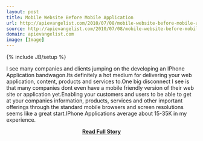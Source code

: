```yaml
---
layout: post
title: Mobile Website Before Mobile Application
url: http://apievangelist.com/2010/07/08/mobile-website-before-mobile-application/
source: http://apievangelist.com/2010/07/08/mobile-website-before-mobile-application/
domain: apievangelist.com
image: [Image]
---
```

{% include JB/setup %}<p>I see many companies and clients jumping on the developing an IPhone Application bandwagon.Its definitely a hot medium for delivering your web application, content, products and services to.One big disconnect I see is that many companies dont even have a mobile friendly version of their web site or application yet.Enabling your customers and users to be able to get at your companies information, products, services and other important offerings through the standard mobile browsers and screen resolutions seems like a great start.IPhone Applications average about 15-35K in my experience.</p>
<center><p><a href="http://apievangelist.com/2010/07/08/mobile-website-before-mobile-application/" style='padding:25px; font-sze:18px; font-weight: bold;'>Read Full Story</a></p></center>
